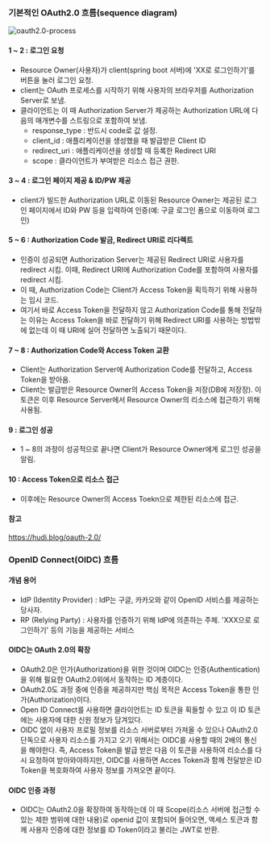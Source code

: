 ### 기본적인 OAuth2.0 흐름(sequence diagram)
![oauth2.0-process](/uploads/5c63fc482fa38bca0e6e526673fc96a3/oauth2.0-process.png)

#### 1 ~ 2 : 로그인 요청
- Resource Owner(사용자)가 client(spring boot 서버)에 'XX로 로그인하기'를 버튼을 눌러 로그인 요청.
- client는 OAuth 프로세스를 시작하기 위해 사용자의 브라우저를 Authorization Server로 보냄.
- 클라이언트는 이 때 Authorization Server가 제공하는 Authorization URL에 다음의 매개변수를 스트링으로 포함하여 보냄.
   - response_type : 반드시 code로 값 설정.
   - client_id : 애플리케이션을 생성했을 때 발급받은 Client ID
   - redirect_uri : 애플리케이션을 생성할 때 등록한 Redirect URI
   - scope : 클라이언트가 부여받은 리소스 접근 권한.
#### 3 ~ 4 : 로그인 페이지 제공 & ID/PW 제공
- client가 빌드한 Authorization URL로 이동된 Resource Owner는 제공된 로그인 페이지에서 ID와 PW 등을 입력하여 인증(예: 구글 로그인 폼으로 이동하여 로그인)
#### 5 ~ 6 : Authorization Code 발금, Redirect URI로 리다렉트
- 인증이 성공되면 Authorization Server는 제공된 Redirect URI로 사용자를 redirect 시킴. 이때, Redirect URI에 Authorization Code를 포함하여 사용자를 redirect 시킴.
- 이 때, Authorization Code는 Client가 Access Token을 획득하기 위해 사용하는 임시 코드.
- 여기서 바로 Access Token을 전달하지 않고 Authorization Code를 통해 전달하는 이유는 Access Token을 바로 전달하기 위해 Redirect URI를 사용하는 방법밖에 없는데 이 때 URI에 실어 전달하면 노출되기 때문이다. 
#### 7 ~ 8 : Authorization Code와 Access Token 교환
- Client는 Authorization Server에 Authorization Code를 전달하고, Access Token을 받아옴.
- Client는 발급받은 Resource Owner의 Access Token을 저장(DB에 저장장). 이 토큰은 이후 Resource Server에서 Resource Owner의 리소스에 접근하기 위해 사용됨.
#### 9 : 로그인 성공
- 1 ~ 8의 과정이 성공적으로 끝나면 Client가 Resource Owner에게 로그인 성공을 알림.
#### 10 : Access Token으로 리소스 접근
- 이후에는 Resource Owner의 Access Toekn으로 제한된 리소스에 접근.
#### 참고
https://hudi.blog/oauth-2.0/

### OpenID Connect(OIDC) 흐름
#### 개념 용어
- IdP (Identity Provider) : IdP는 구글, 카카오와 같이 OpenID 서비스를 제공하는 당사자.
- RP (Relying Party) : 사용자를 인증하기 위해 IdP에 의존하는 주체. 'XXX으로 로그인하기' 등의 기능을 제공하는 서비스
#### OIDC는 OAuth 2.0의 확장
- OAuth2.0은 인가(Authorization)을 위한 것이며 OIDC는 인증(Authentication)을 위해 필요한 OAuth2.0위에서 동작하는 ID 계층이다.
- OAuth2.0도 과정 중에 인증을 제공하지만 핵심 목적은 Access Token을 통한 인가(Authorization)이다.
- Open ID Connect를 사용하면 클라이언트는 ID 토큰을 획들할 수 있고 이 ID 토큰에는 사용자에 대한 신원 정보가 담겨있다.
- OIDC 없이 사용자 프로필 정보를 리소스 서버로부터 가져올 수 있으나 OAuth2.0 단독으로 사용자 리소스를 가지고 오기 위해서는 OIDC를 사용할 때의 2배의 통신을 해야한다. 즉, Access Token을 발급 받은 다음 이 토큰을 사용하여 리소스를 다시 요청하여 받아와야하지만, OIDC를 사용하면 Acces Token과 함께 전달받은 ID Token을 복호화하여 사용자 정보를 가져오면 끝이다.

#### OIDC 인증 과정
- OIDC는 OAuth2.0을 확장하여 동작하는데 이 때 Scope(리소스 서버에 접근할 수 있는 제한 범위에 대한 내용)로 openid 값이 포함되어 들어오면, 액세스 토큰과 함께 사용자 인증에 대한 정보를 ID Token이라고 불리는 JWT로 반환.




